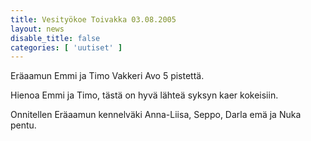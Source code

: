 ```yaml
---
title: Vesityökoe Toivakka 03.08.2005
layout: news
disable_title: false
categories: [ 'uutiset' ]
---
```


Eräaamun Emmi ja Timo Vakkeri Avo 5 pistettä.

Hienoa Emmi ja Timo, tästä on hyvä lähteä syksyn kaer kokeisiin.

Onnitellen Eräaamun kennelväki Anna-Liisa, Seppo, Darla emä ja Nuka pentu.
